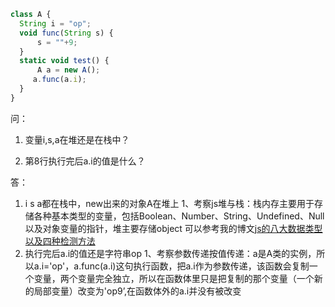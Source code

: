 <!--
 * @Author: angula
 * @Date: 2020-09-10 10:22:29
 * @LastEditTime: 2020-09-10 10:29:15
 * @FilePath: \JS\study\笔试相关\美团笔试\简答第一题.md
-->
```js
class A {
  String i = "op";
  void func(String s) {
      s = ""+9;
  }
  static void test() {
      A a = new A();
     a.func(a.i);
  }
} 
```
问：

1. 变量i,s,a在堆还是在栈中？

2. 第8行执行完后a.i的值是什么？


答：
1. i s a都在栈中，new出来的对象A在堆上
   1、考察js堆与栈：栈内存主要用于存储各种基本类型的变量，包括Boolean、Number、String、Undefined、Null以及对象变量的指针，堆主要存储object
   可以参考我的博文[js的八大数据类型以及四种检测方法](https://blog.csdn.net/weixin_42878211/article/details/108037109)
2. 执行完后a.i的值还是字符串op
   1、考察参数传递按值传递：a是A类的实例，所以a.i='op'，a.func(a.i)这句执行函数，把a.i作为参数传递，该函数会复制一个变量，两个变量完全独立，所以在函数体里只是把复制的那个变量（一个新的局部变量）改变为'op9’,在函数体外的a.i并没有被改变
